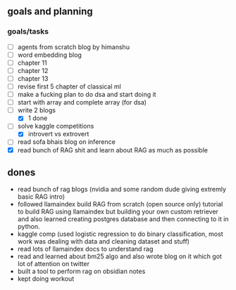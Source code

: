 ## goals and planning
### goals/tasks
- [ ] agents from scratch blog by himanshu 
- [ ] word embedding blog
- [ ] chapter 11
- [ ] chapter 12
- [ ] chapter 13
- [ ] revise first 5 chapter of classical ml
- [ ] make a fucking plan to do dsa and start doing it 
- [ ] start with array and complete array (for dsa)
- [ ] write 2 blogs
	- [x] 1 done
- [ ] solve kaggle competitions
	- [x] introvert vs extrovert 
- [ ] read sofa bhais blog on inference 
- [x] read bunch of RAG shit and learn about RAG as much as possible 

## dones
- read bunch of rag blogs (nvidia and some random dude giving extremly basic RAG intro)
- followed llamaindex build RAG from scratch (open source only) tutorial to build RAG using llamaindex but building your own custom retriever and also learned creating postgres database and then connecting to it in python.
- kaggle comp (used logistic regression to do binary classification, most work was dealing with data and cleaning dataset and stuff)
- read lots of llamaindex docs to understand rag 
- read and learned about bm25 algo and also wrote blog on it which got lot of attention on twitter
- built a tool to perform rag on obsidian notes
- kept doing workout

